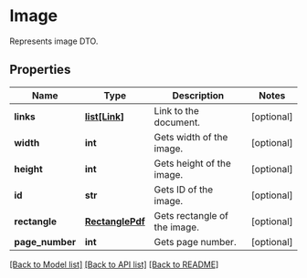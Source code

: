 # Image
Represents image DTO.

## Properties
Name | Type | Description | Notes
------------ | ------------- | ------------- | -------------
**links** | [**list[Link]**](Link.md) | Link to the document. | [optional] 
**width** | **int** | Gets width of the image. | [optional] 
**height** | **int** | Gets height of the image. | [optional] 
**id** | **str** | Gets ID of the image. | [optional] 
**rectangle** | [**RectanglePdf**](RectanglePdf.md) | Gets rectangle of the image. | [optional] 
**page_number** | **int** | Gets page number. | [optional] 

[[Back to Model list]](../README.md#documentation-for-models) [[Back to API list]](../README.md#documentation-for-api-endpoints) [[Back to README]](../README.md)


